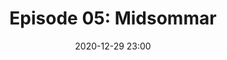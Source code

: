 ---
layout: post
title: "Episode 05: Midsommar"
date: 2020-12-29 23:00
file: hhttps://archive.org/download/SpookBox_Podcast_Episode_4/Compressor%20Spookbox%204%282%29.mp3
summary: "This week we get lost in thought over Satoshi Kon's 1997 masterpiece Perfect Blue"
description: "This week the gang (Conor, Daf and Heather) turn their third eyes to Ari Aster's 2019 horror spectacular Midsommar. We probe the depths of the film's possible anthropological meanings and ask just what genre this film might be? 

If you have time, check out our channel and our other videos and please, please subscribe and share our podcasts with your friends."
duration: "62:20" 
length: "3740"
explicit: "yes" 
keywords: "horror, movie, podcast, humor, education, funny, casual, long, feminism, literary theory, critical theory, marxism, H.P. Lovecraft, Lovecraft, Folk Horror, Ari Aster"
block: "no" 
voices: "Heather, Conor, Daf"
---